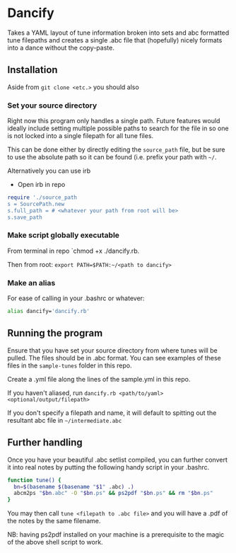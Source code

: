 # Dancify
Takes a YAML layout of tune information broken into sets and abc formatted tune filepaths and creates a single .abc file that (hopefully) nicely formats into a dance without the copy-paste.

## Installation
Aside from `git clone <etc.>` you should also

### Set your source directory
Right now this program only handles a single path. Future features would ideally include setting multiple possible paths to search for the file in so one is not locked into a single filepath for all tune files.

This can be done either by directly editing the `source_path` file, but be sure to use the absolute path so it can be found (i.e. prefix your path with `~/`.

Alternatively you can use irb
- Open irb in repo
```ruby
require './source_path
s = SourcePath.new
s.full_path = # <whatever your path from root will be>
s.save_path
```

### Make script globally executable
From terminal in repo `chmod +x ./dancify.rb.

Then from root: `export PATH=$PATH:~/<path to dancify>`

### Make an alias
For ease of calling in your .bashrc or whatever:
```sh
alias dancify='dancify.rb'
```

## Running the program
Ensure that you have set your source directory from where tunes will be pulled. The files should be in .abc format. You can see examples of these files in the `sample-tunes` folder in this repo.

Create a .yml file along the lines of the sample.yml in this repo.

If you haven't aliased, run `dancify.rb <path/to/yaml> <optional/output/filepath>`

If you don't specify a filepath and name, it will default to spitting out the resultant abc file in `~/intermediate.abc`

## Further handling
Once you have your beautiful .abc setlist compiled, you can further convert it into real notes by putting the following handy script in your .bashrc.
```sh
function tune() {
  bn=$(basename $(basename "$1" .abc) .)
  abcm2ps "$bn.abc" -O "$bn.ps" && ps2pdf "$bn.ps" && rm "$bn.ps"
}
```

You may then call `tune <filepath to .abc file>` and you will have a .pdf of the notes by the same filename.

NB: having ps2pdf installed on your machine is a prerequisite to the magic of the above shell script to work.
